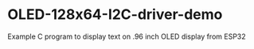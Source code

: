 # OLED-128x64-I2C-driver-demo
Example C program to display text on .96 inch OLED display from ESP32 
